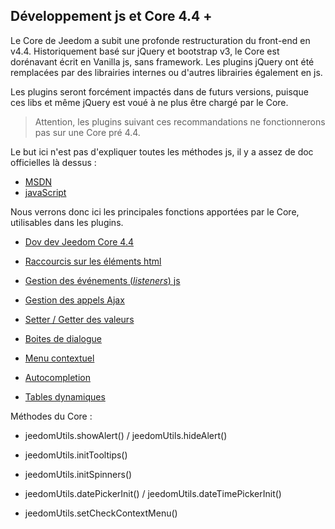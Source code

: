 ## Développement js et Core 4.4 +

Le Core de Jeedom a subit une profonde restructuration du front-end en v4.4. Historiquement basé sur jQuery et bootstrap v3, le Core est dorénavant écrit en Vanilla js, sans framework. Les plugins jQuery ont été remplacées par des librairies internes ou d'autres librairies également en js.

Les plugins seront forcément impactés dans de futurs versions, puisque ces libs et même jQuery est voué à ne plus être chargé par le Core.

> Attention, les plugins suivant ces recommandations ne fonctionnerons pas sur une Core pré 4.4.

Le but ici n'est pas d'expliquer toutes les méthodes js, il y a assez de doc officielles là dessus :

- [MSDN](https://developer.mozilla.org/en-US/docs/Web/JavaScript)
- [javaScript](https://devdocs.io/javascript/)


Nous verrons donc ici les principales fonctions apportées par le Core, utilisables dans les plugins.

- [Dov dev Jeedom Core 4.4](/fr_FR/dev/core4.4)

- [Raccourcis sur les éléments html](/fr_FR/dev/corejs/shortcuts)
- [Gestion des événements (*listeners*) js](/fr_FR/dev/corejs/events)
- [Gestion des appels Ajax](/fr_FR/dev/corejs/ajax)
- [Setter / Getter des valeurs](/fr_FR/dev/corejs/jeevalue)

- [Boites de dialogue]()
- [Menu contextuel]()
- [Autocompletion]()
- [Tables dynamiques]()

Méthodes du Core :

- jeedomUtils.showAlert() / jeedomUtils.hideAlert()

- jeedomUtils.initTooltips()

- jeedomUtils.initSpinners()

- jeedomUtils.datePickerInit() / jeedomUtils.dateTimePickerInit()

- jeedomUtils.setCheckContextMenu()

